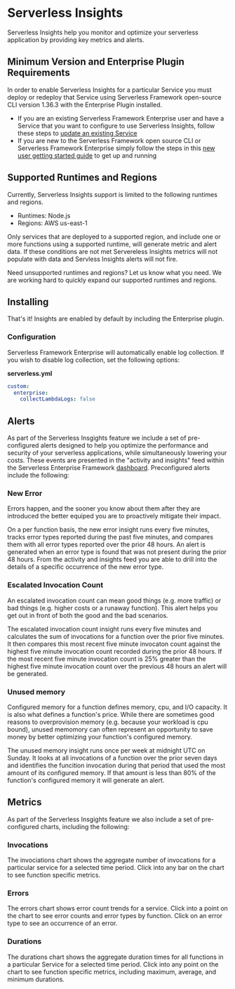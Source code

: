 # Serverless Insights

Serverless Insights help you monitor and optimize your serverless application by providing key metrics and alerts.

## Minimum Version and Enterprise Plugin Requirements

In order to enable Serverless Insights for a particular Service you must deploy or redeploy that Service using Serverless Framework open-source CLI version 1.36.3 with the Enterprise Plugin installed.

- If you are an existing Serverless Framework Enterprise user and have a Service that you want to configure to use Serverless Insights, follow these steps to [update an existing Service](./update.md)
- If you are new to the Serverless Framework open source CLI or Serverless Framework Enterprise simply follow the steps in this [new user getting started guide](./getting-started.md#install-the-enterprise-plugin) to get up and running

## Supported Runtimes and Regions

Currently, Serverless Insights support is limited to the following runtimes and regions.  

- Runtimes: Node.js
- Regions:  AWS us-east-1

Only services that are deployed to a supported region, and include one or more functions using a supported runtime, will generate metric and alert data.  If these conditions are not met Servereless Insights metrics will not populate with data and Servless Insights alerts will not fire. 

Need unsupported runtimes and regions?  Let us know what you need.  We are working hard to quickly expand our supported runtimes and regions. 

## Installing

That's it!  Insights are enabled by default by including the Enterprise plugin.

### Configuration

Serverless Framework Enterprise will automatically enable log collection. If you wish to disable log collection, set the following options:

**serverless.yml**
```yaml
custom:
  enterprise:
    collectLambdaLogs: false
```

## Alerts

As part of the Serverless Insgights feature we include a set of pre-configured alerts designed to help you optimize the performance and security of your serverless applications, while simultaneously lowering your costs. These events are presented in the "activity and insights" feed within the Serverless Enterprise Framework [dashboard](https://dashboard.serverless.com/).  Preconfigured alerts include the following:

### New Error

Errors happen, and the sooner you know about them after they are introduced the better equiped you are to proactively mitigate their impact.  

On a per function basis, the new error insight runs every five minutes, tracks error types reported during the past five minutes, and compares them with all error types reported over the prior 48 hours.  An alert is generated when an error type is found that was not present during the prior 48 hours.  From the activity and insights feed you are able to drill into the details of a specific occurrence of the new error type.

### Escalated Invocation Count

An escalated invocation count can mean good things (e.g. more traffic) or bad things (e.g. higher costs or a runaway function).  This alert helps you get out in front of both the good and the bad scenarios.

The escalated invocation count insight runs every five minutes and calculates the sum of invocations for a function over the prior five minutes. It then compares this most recent five minute invocaton count against the highest five minute invocation count recorded during the prior 48 hours. If the most recent five minute invocation count is 25% greater than the highest five minute invocation count over the previous 48 hours an alert will be generated.


### Unused memory

Configured memory for a function defines memory, cpu, and I/O capacity. It is also what defines a function's price.  While there are sometimes good reasons to overprovision memory (e.g. because your workload is cpu bound), unused memomory can often represent an opportunity to save money by better optimizing your function's configured memory.

The unused memory insight runs once per week at midnight UTC on Sunday.  It looks at all invocations of a function over the prior seven days and identifies the funcition invocation during that period that used the most amount of its configured memory.  If that amount is less than 80% of the function's configured memory it will generate an alert.

## Metrics

As part of the Serverless Insgights feature we also include a set of pre-configured charts, including the following:


### Invocations

The invociations chart shows the aggregate number of invocations for a particular service for a selected time period.  Click into any bar on the chart to see function specific metrics.  

### Errors

The errors chart shows error count trends for a service.  Click into a point on the chart to see error counts and error types by function.  Click on an error type to see an occurrence of an error.

### Durations

The durations chart shows the aggregate duration times for all functions in a particular Service for a selected time period.  Click into any point on the chart to see function specific metrics, including maximum, average, and minimum durations.



